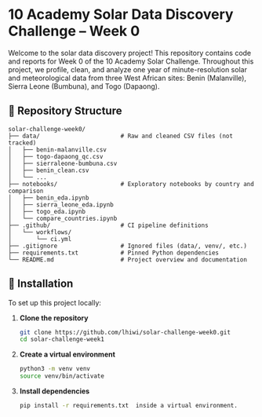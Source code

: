 # 10 Academy Solar Data Discovery Challenge – Week 0

Welcome to the solar data discovery project! This repository contains code and reports for Week 0 of the 10 Academy Solar Challenge. Throughout this project, we profile, clean, and analyze one year of minute-resolution solar and meteorological data from three West African sites: Benin (Malanville), Sierra Leone (Bumbuna), and Togo (Dapaong).

## 📁 Repository Structure

```
solar-challenge-week0/
├── data/                       # Raw and cleaned CSV files (not tracked)
│   ├── benin-malanville.csv
│   ├── togo-dapaong_qc.csv
│   ├── sierraleone-bumbuna.csv
│   ├── benin_clean.csv
│   └── ...
├── notebooks/                  # Exploratory notebooks by country and comparison
│   ├── benin_eda.ipynb
│   ├── sierra_leone_eda.ipynb
│   ├── togo_eda.ipynb
│   └── compare_countries.ipynb
├── .github/                    # CI pipeline definitions
│   └── workflows/
│       └── ci.yml
├── .gitignore                  # Ignored files (data/, venv/, etc.)
├── requirements.txt            # Pinned Python dependencies
└── README.md                   # Project overview and documentation
```

## 🔧 Installation
To set up this project locally:

1. **Clone the repository**

   ```bash
   git clone https://github.com/lhiwi/solar-challenge-week0.git
   cd solar-challenge-week1
   ```

2. **Create a virtual environment**

   ```bash
   python3 -m venv venv
   source venv/bin/activate
   ```

3. **Install dependencies**

   ```bash
   pip install -r requirements.txt  inside a virtual environment.
   ```
```